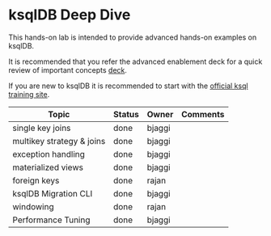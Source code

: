 # ksqlDB Deep Dive


This hands-on lab is intended to provide advanced hands-on examples on ksqlDB. 

It is recommended that you refer the advanced enablement deck for a quick review of important concepts [deck](https://docs.google.com/presentation/d/16Dnp4uxdzIo-9C8paP0uhJjOWvNIWb-DEbq6kw1GcRM/edit#slide=id.g125be447d3c_0_0).


If you are new to ksqlDB it is recommended to start with the [official ksql training site](https://developer.confluent.io/learn-kafka/ksqldb/intro/).




| Topic   |  Status  | Owner  | Comments  |
|---|---|---|---|
| single key joins  | done  | bjaggi  |   |
| multikey strategy & joins  | done  | bjaggi  |   |
| exception handling  |  done | bjaggi  |   |
| materialized views  |  done | bjaggi  |   |
| foreign keys  |  done | rajan  |   |
| ksqlDB Migration CLI  |  done | bjaggi  |   |
| windowing  |  done | rajan  |   |
| Performance Tuning  |  done | bjaggi  |   |


